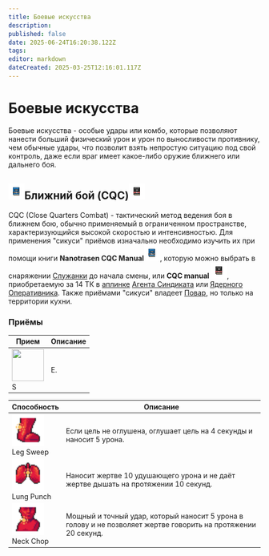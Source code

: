 ```yaml
---
title: Боевые искусства
description: 
published: false
date: 2025-06-24T16:20:38.122Z
tags: 
editor: markdown
dateCreated: 2025-03-25T12:16:01.117Z
---
```


<h1>Боевые искусства</h1>

Боевые искусства - особые удары или комбо, которые позволяют нанести больший физический урон и урон по выносливости противнику, чем обычные удары, что позволит взять непростую ситуацию под свой контроль, даже если враг имеет какое-либо оружие ближнего или дальнего боя.

<h2><img src="/roles/command/maid/manual_nt.png">Ближний бой (CQC)<img src="/guides/cqc/cqcsyndi.png"></h2>

CQC (Close Quarters Combat) - тактический метод ведения боя в ближнем бою, обычно применяемый в ограниченном пространстве, характеризующийся высокой скоростью и интенсивностью. Для применения "сикуси" приёмов изначально необходимо изучить их при помощи книги <b class="nt">Nanotrasen CQC Manual<img src="/roles/command/maid/manual_nt.png"></b>, которую можно выбрать в снаряжении <a href="">Служанки</a> до начала смены, или <b class="sd">CQC manual <img src="/guides/cqc/cqcsyndi.png"></b>, приобретаемую за 14 ТК в <a href="/guides/uplink">аплинке</a> <a href="/roles/traitor">Агента Синдиката</a> или <a href="/roles/nuclearoperative">Ядерного Оперативника</a>. Также приёмами "сикуси" владеет <a href="/roles/chef">Повар</a>, но только на территории кухни.

<h3>Приёмы</h3>

<center>
<table class="com">
<thead>
<tr>
<th>Прием</th>
<th>Описание</th>
</tr></thead>
<tr>
<td><img src="" width="64" height="64"><br>S</td>
<td>Е.</td>
</tr>
</table></center>

<center>
<table class="sb">
<thead>
<tr>
<th>Способность</th>
<th>Описание</th>
</tr></thead>
<tr>
<td><img src="/guides/cqc/legsweep.png" width="64" height="64"><br> Leg Sweep</td>
<td>Если цель не оглушена, оглушает цель на 4 секунды и наносит 5 урона.</td>
</tr>
<tr>
<td><img src="/guides/cqc/lungpunch.png" width="64" height="64"><br> Lung Punch</td>
<td>Наносит жертве 10 удушающего урона и не даёт жертве дышать на протяжении 10 секунд.</td>
</tr>
<tr>
<td><img src="/guides/cqc/neckchop.png" width="64" height="64"><br>Neck Chop</td>
<td>Мощный и точный удар, который наносит 5 урона в голову и не позволяет жертве говорить на протяжении 20 секунд.</td>
</tr>
</table></center>